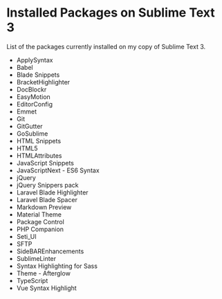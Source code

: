 # Installed Packages on Sublime Text 3
List of the packages currently installed on my copy of Sublime Text 3.
- ApplySyntax
- Babel
- Blade Snippets
- BracketHighlighter
- DocBlockr
- EasyMotion
- EditorConfig
- Emmet
- Git
- GitGutter
- GoSublime
- HTML Snippets
- HTML5
- HTMLAttributes
- JavaScript Snippets
- JavaScriptNext - ES6 Syntax
- jQuery
- jQuery Snippers pack
- Laravel Blade Highlighter
- Laravel Blade Spacer
- Markdown Preview
- Material Theme
- Package Control
- PHP Companion
- Seti_UI
- SFTP
- SideBAREnhancements
- SublimeLinter
- Syntax Highlighting for Sass
- Theme - Afterglow
- TypeScript
- Vue Syntax Highlight
